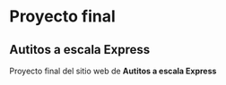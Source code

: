 # Proyecto final
## Autitos a escala Express

Proyecto final del sitio web de <b>Autitos a escala Express</b> 



